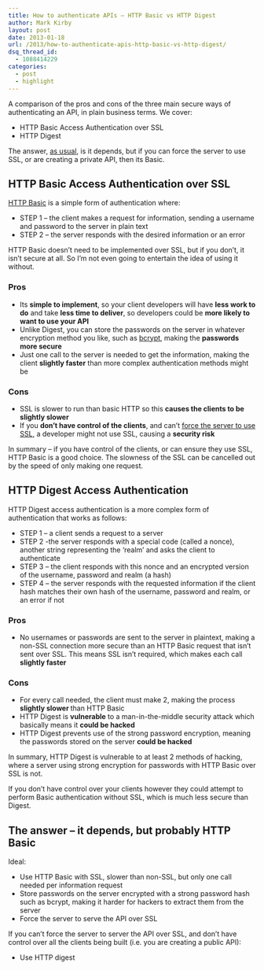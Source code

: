 ```yaml
---
title: How to authenticate APIs – HTTP Basic vs HTTP Digest
author: Mark Kirby
layout: post
date: 2013-01-18
url: /2013/how-to-authenticate-apis-http-basic-vs-http-digest/
dsq_thread_id:
  - 1088414229
categories:
  - post
  - highlight
---
```

A comparison of the pros and cons of the three main secure ways of authenticating an API, in plain business terms. We cover:

  * HTTP Basic Access Authentication over SSL
  * HTTP Digest

The answer, [as usual][1], is it depends, but if you can force the server to use SSL, or are creating a private API, then its Basic.

## HTTP Basic Access Authentication over SSL

[HTTP Basic][2] is a simple form of authentication where:

  * STEP 1 &#8211; the client makes a request for information, sending a username and password to the server in plain text
  * STEP 2 &#8211; the server responds with the desired information or an error

HTTP Basic doesn&#8217;t need to be implemented over SSL, but if you don&#8217;t, it isn&#8217;t secure at all. So I&#8217;m not even going to entertain the idea of using it without.

### Pros

  * <span style="line-height: 13px;">Its <strong>simple to implement</strong>, so your client developers will have <strong>less work to do</strong> and take <strong>less time to deliver</strong>, so developers could be <strong>more likely to want to use your API </strong></span>
  * Unlike Digest, you can store the passwords on the server in whatever encryption method you like, such as [bcrypt][3], making the **passwords more secure**
  * Just one call to the server is needed to get the information, making the client **slightly faster** than more complex authentication methods might be

### Cons

  * SSL is slower to run than basic HTTP so this **causes the clients to be slightly slower**
  * If you **don&#8217;t have control of the clients**, and can&#8217;t [force the server to use SSL][4], a developer might not use SSL, causing a **security risk**

In summary &#8211; if you have control of the clients, or can ensure they use SSL, HTTP Basic is a good choice. The slowness of the SSL can be cancelled out by the speed of only making one request.

## HTTP Digest Access Authentication

HTTP Digest access authentication is a more complex form of authentication that works as follows:

  * STEP 1 &#8211; a client sends a request to a server
  * STEP 2 -the server responds with a special code (called a nonce), another string representing the &#8216;realm&#8217; and asks the client to authenticate
  * STEP 3 &#8211; the client responds with this nonce and an encrypted version of the username, password and realm (a hash)
  * STEP 4 &#8211; the server responds with the requested information if the client hash matches their own hash of the username, password and realm, or an error if not

### Pros

  * <span style="line-height: 13px;">No usernames or passwords are sent to the server in plaintext, making a non-SSL connection more secure than an HTTP Basic request that isn&#8217;t sent over SSL. This means SSL isn&#8217;t required, which makes each call <strong>slightly faster</strong></span>

### Cons

  * <span style="line-height: 13px;">For every call needed, the client must make 2, making the process <strong>slightly slower </strong>than HTTP Basic</span>
  * HTTP Digest is **vulnerable** to a man-in-the-middle security attack which basically means it **could be hacked**
  * HTTP Digest prevents use of the strong password encryption, meaning the passwords stored on the server **could be hacked**

In summary, HTTP Digest is vulnerable to at least 2 methods of hacking, where a server using strong encryption for passwords with HTTP Basic over SSL is not.

If you don&#8217;t have control over your clients however they could attempt to perform Basic authentication without SSL, which is much less secure than Digest.

## The answer &#8211; it depends, but probably HTTP Basic

Ideal:

  * Use HTTP Basic with SSL, slower than non-SSL, but only one call needed per information request
  * Store passwords on the server encrypted with a strong password hash such as bcrypt, making it harder for hackers to extract them from the server
  * Force the server to serve the API over SSL

If you can&#8217;t force the server to server the API over SSL, and don&#8217;t have control over all the clients being built (i.e. you are creating a public API):

  * <span style="line-height: 13px;">Use HTTP digest</span>

 [1]: http://adactio.com/journal/4437/
 [2]: http://en.wikipedia.org/wiki/Basic_access_authentication
 [3]: http://en.wikipedia.org/wiki/Bcrypt
 [4]: http://stackoverflow.com/questions/567434/force-https-for-entire-server-domain